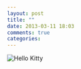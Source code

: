 ```yaml
---
layout: post
title: ""
date: 2013-03-11 18:03
comments: true
categories: 
---
```

![Hello Kitty](http://placekitten.com/320/250 "title")

